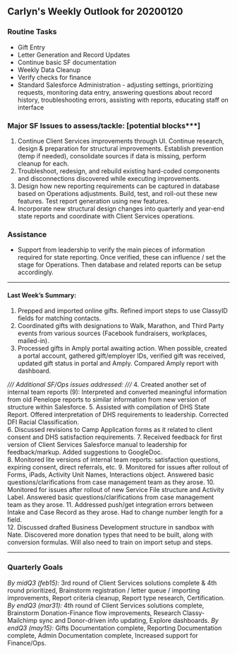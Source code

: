 ## Carlyn's Weekly Outlook for 20200120
### Routine Tasks
* Gift Entry
* Letter Generation and Record Updates
* Continue basic SF documentation
* Weekly Data Cleanup
* Verify checks for finance
* Standard Salesforce Administration - adjusting settings, prioritizing requests, monitoring data entry, answering questions about record history, troubleshooting errors, assisting with reports, educating staff on interface

### Major SF Issues to assess/tackle: [potential blocks***]
1. Continue Client Services improvements through UI.  Continue research, design & preparation for structural improvements.  Establish prevention (temp if needed), consolidate sources if data is missing, perform cleanup for each.
2. Troubleshoot, redesign, and rebuild existing hard-coded components and disconnections discovered while executing improvements.
3. Design how new reporting requirements can be captured in database based on Operations adjustments.  Build, test, and roll-out these new features.  Test report generation using new features.
4. Incorporate new structural design changes into quarterly and year-end state reports and coordinate with Client Services operations.

### Assistance
* Support from leadership to verify the main pieces of information required for state reporting.  Once verified, these can influence / set the stage for Operations.  Then database and related reports can be setup accordingly.

- - - -
#### Last Week’s Summary:
1. Prepped and imported online gifts.  Refined import steps to use ClassyID fields for matching contacts.
2. Coordinated gifts with designations to Walk, Marathon, and Third Party events from various sources (Facebook fundraisers, workplaces, mailed-in).
3. Processed gifts in Amply portal awaiting action.  When possible, created a portal account, gathered gift/employer IDs, verified gift was received, updated gift status in portal and Amply.  Compared Amply report with dashboard.

*/// Additional SF/Ops issues addressed: ///*
4. Created another set of internal team reports (9): Interpreted and converted meaningful information from old Penelope reports to similar information from new version of structure within Salesforce.
5. Assisted with compilation of DHS State Report. Offered interpretation of DHS requirements to leadership.  Corrected DFI Racial Classification.  
6. Discussed revisions to Camp Application forms as it related to client consent and DHS satisfaction requirements. 
7. Received feedback for first version of Client Services Salesforce manual to leadership for feedback/markup.   Added suggestions to GoogleDoc.  
8. Monitored lite versions of internal team reports: satisfaction questions, expiring consent, direct referrals, etc.
9. Monitored for issues after rollout of Forms, iPads, Activity Unit Names, Interactions object.  Answered basic questions/clarifications from case management team as they arose.
10. Monitored for issues after rollout of new Service File structure and Activity Label.  Answered basic questions/clarifications from case management team as they arose.
11. Addressed push/get integration errors between Intake and Case Record as they arose.   Had to change number length for a field.  
12. Discussed drafted Business Development structure in sandbox with Nate.  Discovered more donation types that need to be built, along with conversion formulas.  Will also need to train on import setup and steps.  

- - - -
### Quarterly Goals
*By midQ3 (feb15):* 3rd round of Client Services solutions complete & 4th round prioritized, Brainstorm registration / letter queue / importing improvements, Report criteria cleanup, Report type research, Certification.
*By endQ3 (mar31):* 4th round of Client Services solutions complete, Brainstorm Donation-Finance flow improvements, Research Classy-Mailchimp sync and Donor-driven info updating, Explore dashboards.
*By endQ3 (may15):* Gifts Documentation complete, Reporting Documentation complete, Admin Documentation complete, Increased support for Finance/Ops.